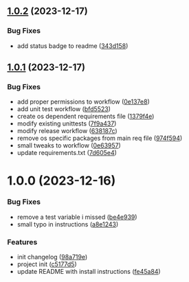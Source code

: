 ## [1.0.2](https://github.com/notzune/habit-tracker/compare/v1.0.1...v1.0.2) (2023-12-17)


### Bug Fixes

* add status badge to readme ([343d158](https://github.com/notzune/habit-tracker/commit/343d158f4e236af88d2f13b3e5088279177457bd))

## [1.0.1](https://github.com/notzune/habit-tracker/compare/v1.0.0...v1.0.1) (2023-12-17)


### Bug Fixes

* add proper permissions to workflow ([0e137e8](https://github.com/notzune/habit-tracker/commit/0e137e8bbc29bc25aa3c491e73be9779c11bc810))
* add unit test workflow ([bfd5523](https://github.com/notzune/habit-tracker/commit/bfd5523bb6b8a1369d39fc62d2ecee3e852b6e57))
* create os dependent requirements file ([1379f4e](https://github.com/notzune/habit-tracker/commit/1379f4ea7ebe678f80760b4d6b883831aa222d1b))
* modify existing unittests ([7f9a437](https://github.com/notzune/habit-tracker/commit/7f9a43799d9892f87a26c97992b2ecff5275ec43))
* modify release workflow ([638187c](https://github.com/notzune/habit-tracker/commit/638187cb1cdff6f06c53125af79db697f7e7df09))
* remove os specific packages from main req file ([974f594](https://github.com/notzune/habit-tracker/commit/974f5940bad815fb04a4c881c03af4d5b32628cc))
* small tweaks to workflow ([0e63957](https://github.com/notzune/habit-tracker/commit/0e639579f68e24b6fee77f8a4ff8aebd6fd0f95a))
* update requirements.txt ([7d605e4](https://github.com/notzune/habit-tracker/commit/7d605e4b2967c4a859b0355cccce95cb1c88ddbb))

# 1.0.0 (2023-12-16)


### Bug Fixes

* remove a test variable i missed ([be4e939](https://github.com/notzune/habit-tracker/commit/be4e939a3c15ea865c22d1debf8c3e2550e5e2cc))
* small typo in instructions ([a8e1243](https://github.com/notzune/habit-tracker/commit/a8e1243b5261dc18670ba285126fa0fd52dcbcdb))


### Features

* init changelog ([98a719e](https://github.com/notzune/habit-tracker/commit/98a719eae9aceb0d6a0524a0bf89bee8c5f270d0))
* project init ([c5177d5](https://github.com/notzune/habit-tracker/commit/c5177d585883d7571f575a151cda1d75099eb0ad))
* update README with install instructions ([fe45a84](https://github.com/notzune/habit-tracker/commit/fe45a84b9a3fd586454d63771a909c0363188cdd))
